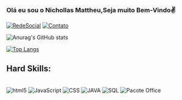 ### Olá eu sou o Nichollas Mattheu,Seja muito Bem-Vindo✌️ 

[![RedeSocial](https://img.shields.io/badge/LinkedIn-0077B5?style=for-the-badge&logo=linkedin&logoColor=white)](https://www.linkedin.com/in/nichollas-mattheu-472404169/)
[![Contato](https://img.shields.io/badge/WhatsApp-25D366?style=for-the-badge&logo=whatsapp&logoColor=white)](https://wa.me/qr/MYSZ6X3TTXVGA1)


![Anurag's GitHub stats](https://github-readme-stats.vercel.app/api?username=MattheuDev&show_icons=true&theme=onedark)

[![Top Langs](https://github-readme-stats.vercel.app/api/top-langs/?username=MattheuDev&hide_progress=true)](https://github.com/anuraghazra/github-readme-stats)

## Hard Skills:
<div style="display: inline_block"><br/> 
<img align="center"alt="html5" src=https://img.shields.io/badge/HTML5-E34F26?style=for-the-badge&logo=html5&logoColor=white>
<img align="center"alt="JavaScript" src=https://img.shields.io/badge/JavaScript-F7DF1E?style=for-the-badge&logo=javascript&logoColor=black>
<img align="center"alt="CSS" src=https://img.shields.io/badge/CSS3-1572B6?style=for-the-badge&logo=css3&logoColor=white>
<img align="center"alt="JAVA" src=https://img.shields.io/badge/Java-ED8B00?style=for-the-badge&logo=openjdk&logoColor=white>
<img align="center"alt="SQL" src=https://img.shields.io/badge/PostgreSQL-316192?style=for-the-badge&logo=postgresql&logoColor=white>
<img align="center"alt="Pacote Office" src=https://img.shields.io/badge/Microsoft_Office-D83B01?style=for-the-badge&logo=microsoft-office&logoColor=white>
</div>
